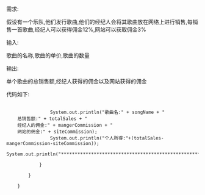 
<BlogInfo id="412" title="第一个java案例" author="白日梦想猿" pv=0 read_times=0 pre_cost_time="48" category="java" tag_list="['java', '              初学']" create_time="2021.09.01 15:50:01.687111" update_time="2021.09.01 15:50:01" />

需求:

假设有一个乐队,他们发行歌曲,他们的经纪人会将其歌曲放在网络上进行销售,每销售一首歌曲,经纪人可以获得佣金12%,网站可以获取佣金3%

输入:

歌曲的名称,歌曲的单价,歌曲的数量

输出:

单个歌曲的总销售额,经纪人获得的佣金以及网站获得的佣金


代码如下:
```golang

                System.out.println("歌曲名:" + songName + "
    总销售额:" + totalSales + "
    经纪人的佣金:" + mangerCommission + "
    网站的佣金:" + siteCommission);  
                System.out.println("个人所得:"+(totalSales-mangerCommission-siteCommission));  
                System.out.println("********************************************************");  
      
            }  
      
        }  
      
    }
```


  


